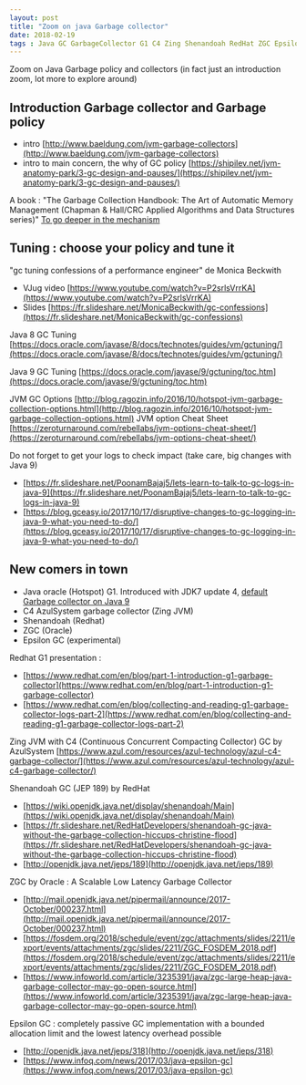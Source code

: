 ```yaml
---
layout: post
title: "Zoom on java Garbage collector"
date: 2018-02-19
tags : Java GC GarbageCollector G1 C4 Zing Shenandoah RedHat ZGC EpsilonGC Monica Beckwith JVM Zoomon
---
```


Zoom on Java Garbage policy and collectors (in fact just an introduction zoom, lot more to explore around)

## Introduction Garbage collector and Garbage policy

* intro [http://www.baeldung.com/jvm-garbage-collectors](http://www.baeldung.com/jvm-garbage-collectors)
* intro to main concern, the why of GC policy [https://shipilev.net/jvm-anatomy-park/3-gc-design-and-pauses/](https://shipilev.net/jvm-anatomy-park/3-gc-design-and-pauses/)

A book : "The Garbage Collection Handbook: The Art of Automatic Memory Management (Chapman & Hall/CRC Applied Algorithms and Data Structures series)"
[To go deeper in the mechanism](https://www.amazon.com/Garbage-Collection-Handbook-Management-Algorithms/dp/1420082795/)

## Tuning : choose your policy and tune it

"gc tuning confessions of a performance engineer" de Monica Beckwith
* VJug video [https://www.youtube.com/watch?v=P2srlsVrrKA](https://www.youtube.com/watch?v=P2srlsVrrKA)
* Slides [https://fr.slideshare.net/MonicaBeckwith/gc-confessions](https://fr.slideshare.net/MonicaBeckwith/gc-confessions)

Java 8 GC Tuning
[https://docs.oracle.com/javase/8/docs/technotes/guides/vm/gctuning/](https://docs.oracle.com/javase/8/docs/technotes/guides/vm/gctuning/)

Java 9 GC Tuning
[https://docs.oracle.com/javase/9/gctuning/toc.htm](https://docs.oracle.com/javase/9/gctuning/toc.htm)

JVM GC Options
[http://blog.ragozin.info/2016/10/hotspot-jvm-garbage-collection-options.html](http://blog.ragozin.info/2016/10/hotspot-jvm-garbage-collection-options.html)
JVM option Cheat Sheet
[https://zeroturnaround.com/rebellabs/jvm-options-cheat-sheet/](https://zeroturnaround.com/rebellabs/jvm-options-cheat-sheet/)

Do not forget to get your logs to check impact (take care, big changes with Java 9)
* [https://fr.slideshare.net/PoonamBajaj5/lets-learn-to-talk-to-gc-logs-in-java-9](https://fr.slideshare.net/PoonamBajaj5/lets-learn-to-talk-to-gc-logs-in-java-9)
* [https://blog.gceasy.io/2017/10/17/disruptive-changes-to-gc-logging-in-java-9-what-you-need-to-do/](https://blog.gceasy.io/2017/10/17/disruptive-changes-to-gc-logging-in-java-9-what-you-need-to-do/)

## New comers in town

* Java oracle (Hotspot) G1. Introduced with JDK7 update 4, [default Garbage collector on Java 9](http://openjdk.java.net/jeps/248)
* C4 AzulSystem garbage collector (Zing JVM)
* Shenandoah (Redhat)
* ZGC (Oracle)
* Epsilon GC (experimental)

Redhat G1 presentation :
* [https://www.redhat.com/en/blog/part-1-introduction-g1-garbage-collector](https://www.redhat.com/en/blog/part-1-introduction-g1-garbage-collector)
* [https://www.redhat.com/en/blog/collecting-and-reading-g1-garbage-collector-logs-part-2](https://www.redhat.com/en/blog/collecting-and-reading-g1-garbage-collector-logs-part-2)

Zing JVM with C4 (Continuous Concurrent Compacting Collector) GC by AzulSystem
[https://www.azul.com/resources/azul-technology/azul-c4-garbage-collector/](https://www.azul.com/resources/azul-technology/azul-c4-garbage-collector/)

Shenandoah GC (JEP 189) by RedHat
* [https://wiki.openjdk.java.net/display/shenandoah/Main](https://wiki.openjdk.java.net/display/shenandoah/Main)
* [https://fr.slideshare.net/RedHatDevelopers/shenandoah-gc-java-without-the-garbage-collection-hiccups-christine-flood](https://fr.slideshare.net/RedHatDevelopers/shenandoah-gc-java-without-the-garbage-collection-hiccups-christine-flood)
* [http://openjdk.java.net/jeps/189](http://openjdk.java.net/jeps/189)

ZGC by Oracle : A Scalable Low Latency Garbage Collector
* [http://mail.openjdk.java.net/pipermail/announce/2017-October/000237.html](http://mail.openjdk.java.net/pipermail/announce/2017-October/000237.html)
* [https://fosdem.org/2018/schedule/event/zgc/attachments/slides/2211/export/events/attachments/zgc/slides/2211/ZGC_FOSDEM_2018.pdf](https://fosdem.org/2018/schedule/event/zgc/attachments/slides/2211/export/events/attachments/zgc/slides/2211/ZGC_FOSDEM_2018.pdf)
* [https://www.infoworld.com/article/3235391/java/zgc-large-heap-java-garbage-collector-may-go-open-source.html](https://www.infoworld.com/article/3235391/java/zgc-large-heap-java-garbage-collector-may-go-open-source.html)

Epsilon GC : completely passive GC implementation with a bounded allocation limit and the lowest latency overhead possible
* [http://openjdk.java.net/jeps/318](http://openjdk.java.net/jeps/318)
* [https://www.infoq.com/news/2017/03/java-epsilon-gc](https://www.infoq.com/news/2017/03/java-epsilon-gc)


